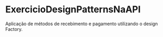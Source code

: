 # ExercicioDesignPatternsNaAPI
Aplicação de métodos de recebimento e pagamento utilizando o design Factory.
